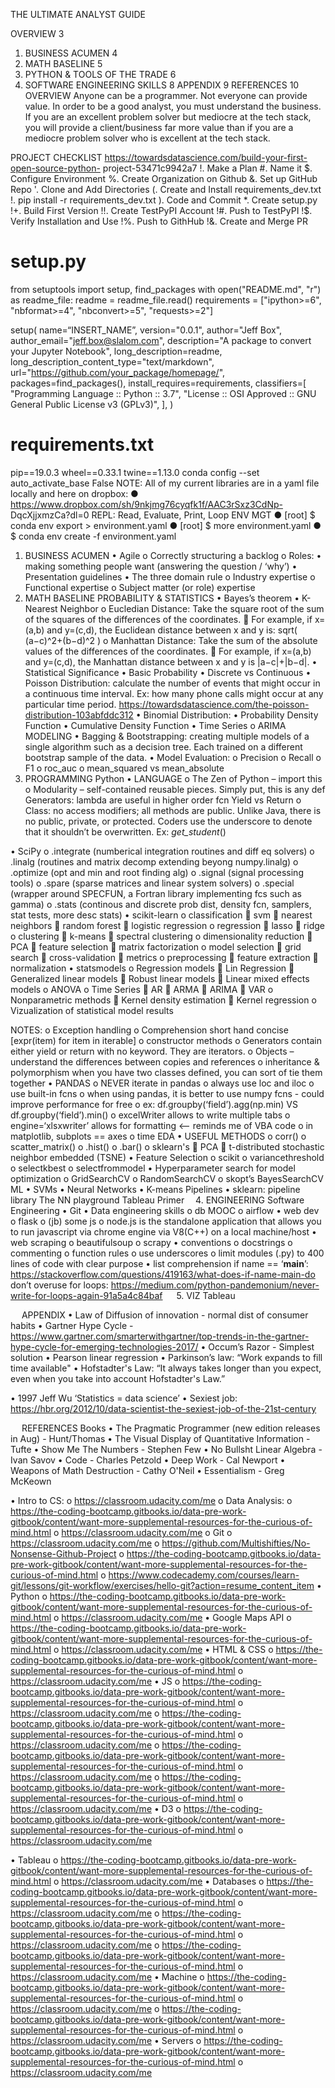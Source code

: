 THE ULTIMATE ANALYST GUIDE

OVERVIEW	3
1.  BUSINESS ACUMEN	4
2.  MATH BASELINE	5
3.  PYTHON & TOOLS OF THE TRADE	6
4.  SOFTWARE ENGINEERING SKILLS	8
APPENDIX	9
REFERENCES	10
 
OVERVIEW
Anyone can be a programmer. Not everyone can provide value.  In order to be a good analyst, you must understand the business. If you are an excellent problem solver but mediocre at the tech stack, you will provide a client/business far more value than if you are a mediocre problem solver who is excellent at the tech stack.
 

PROJECT CHECKLIST
https://towardsdatascience.com/build-your-first-open-source-python- project-53471c9942a7
!. Make a Plan
#. Name it
$. Configure Environment
%. Create Organization on Github
&. Set up GitHub Repo
'. Clone and Add Directories
(. Create and Install requirements_dev.txt
!. pip install -r requirements_dev.txt ). Code and Commit
*. Create setup.py
!+. Build First Version
!!. Create TestPyPI Account !#. Push to TestPyPI
!$. Verify Installation and Use !%. Push to GithHub
!&. Create and Merge PR
# setup.py
from setuptools import setup, find_packages
with open("README.md", "r") as readme_file: readme = readme_file.read()
requirements = ["ipython>=6", "nbformat>=4", "nbconvert>=5", "requests>=2"]
      
setup(
name=“INSERT_NAME”,
version="0.0.1",
author="Jeff Box",
author_email="jeff.box@slalom.com",
description="A package to convert your Jupyter Notebook", long_description=readme, long_description_content_type="text/markdown", url="https://github.com/your_package/homepage/", packages=find_packages(),
install_requires=requirements,
classifiers=[
"Programming Language :: Python :: 3.7",
"License :: OSI Approved :: GNU General Public License v3 (GPLv3)",
], )
# requirements.txt
pip==19.0.3 wheel==0.33.1 twine==1.13.0
conda config --set auto_activate_base False
NOTE: All of my current libraries are in a yaml file locally and here on dropbox:
● https://www.dropbox.com/sh/9nkjmg76cyqfk1f/AAC3rSxz3CdNp- DqcXjjxmzCa?dl=0
REPL: Read, Evaluate, Print, Loop
ENV MGT
● [root] $ conda env export > environment.yaml ● [root] $ more environment.yaml
● $ conda env create -f environment.yaml


1.  BUSINESS ACUMEN
•	Agile
o	Correctly structuring a backlog
o	Roles: 
•	making something people want (answering the question / ‘why’)
•	Presentation guidelines
•	The three domain rule
o	Industry expertise
o	Functional expertise
o	Subject matter (or role) expertise
 
2.  MATH BASELINE
PROBABILITY & STATISTICS
•	Bayes’s theorem 
•	K-Nearest Neighbor
o	Eucledian Distance: Take the square root of the sum of the squares of the differences of the coordinates.
	For example, if x=(a,b) and y=(c,d), the Euclidean distance between x and y is: sqrt( (a−c)^2+(b−d)^2 )
o	Manhattan Distance: Take the sum of the absolute values of the differences of the coordinates.
	For example, if x=(a,b) and y=(c,d), the Manhattan distance between x and y is |a−c|+|b−d|.
•	Statistical Significance
•	Basic Probability
•	Discrete vs Continuous
•	Poisson Distribution: calculate the number of events that might occur in a continuous time interval. Ex: how many phone calls might occur at any particular time period. https://towardsdatascience.com/the-poisson-distribution-103abfddc312
•	Binomial Distribution:
•	Probability Density Function
•	Cumulative Density Function
•	Time Series
o	ARIMA
MODELING
•	Bagging & Bootstrapping: creating multiple models of a single algorithm such as a decision tree. Each trained on a different bootstrap sample of the data.
•	Model Evaluation: 
o	Precision
o	Recall
o	F1
o	roc_auc
o	mean_squared vs mean_absolute 
3.  PROGRAMMING
Python
•	LANGUAGE
o	The Zen of Python – import this
o	Modularity – self-contained reusable pieces. Simply put, this is any def 
Generators: lambda are useful in higher order fcn
Yield vs Return
o	Class: no access modifiers; all methods are public. Unlike Java, there is no public, private, or protected. Coders use the underscore to denote that it shouldn’t be overwritten. Ex: _get_student_()

•	SciPy
o	.integrate (numberical integration routines and diff eq solvers)
o	.linalg (routines and matrix decomp extending beyong numpy.linalg)
o	.optimize (opt and min and root finding alg)
o	.signal (signal processing tools)
o	.spare (sparse matrices and linear system solvers)
o	.special (wrapper around SPECFUN, a Fortran library implementing fcs such as gamma)
o	.stats (continous and discrete prob dist, density fcn, samplers, stat tests, more desc stats)
•	scikit-learn
o	classification
	svm
	nearest neighbors
	random forest
	logistic regression
o	regression
	lasso
	ridge
o	clustering
	k-means
	spectral clustering
o	dimensionality reduction
	PCA
	feature selection
	matrix factorization
o	model selection
	grid search
	cross-validation
	metrics
o	preprocessing
	feature extraction
	normalization
•	statsmodels
o	Regression models
	Lin Regression
	Generalized linear models
	Robust linear models
	Linear mixed effects models
o	ANOVA
o	Time Series
	AR
	ARMA
	ARIMA
	VAR
o	Nonparametric methods
	Kernel density estimation
	Kernel regression
o	Vizualization of statistical model results

NOTES:
o	Exception handling
o	Comprehension short hand concise  [expr(item) for item in iterable]
o	constructor methods
o	Generators contain either yield or return with no keyword. They are iterators.
o	Objects – understand the differences between copies and references
o	inheritance & polymorphism when you have two classes defined, you can sort of tie them together
•	PANDAS
o	NEVER iterate in pandas
o	always use loc and iloc
o	use built-in fcns
o	when using pandas, it is better to use numpy fcns - could improve performance for free
o	ex: df.groupby(‘field’).agg(np.min)  VS  df.groupby(‘field’).min() 
o	excelWriter allows to write multiple tabs
o	engine=‘xlsxwriter’ allows for formatting <— reminds me of VBA code
o	in matplotlib, subplots == axes
o	time
EDA
•	USEFUL METHODS
o	corr()
o	scatter_matrix()
o	.hist()
o	.bar()
o	sklearn's 
	PCA
	t-distributed stochastic neighbor embedded (TSNE)
•	Feature Selection
o	scikit 
o	variancethreshold
o	selectkbest
o	selectfrommodel
•	Hyperparameter search for model optimization
o	GridSearchCV
o	RandomSearchCV
o	skopt’s BayesSearchCV
ML
•	SVMs
•	Neural Networks
•	K-means
Pipelines
•	sklearn: pipeline library
The NN playground
Tableau Primer 
4.  ENGINEERING 
Software Engineering
•	Git
•	Data engineering skills
o	db MOOC
o	airflow
•	web dev
o	flask
o	(jb) some js
o	node.js is the standalone application that allows you to run javascript via chrome engine via V8(C++) on a local machine/host
•	web scraping
o	beautifulsoup
o	scrapy
•	conventions
o	docstrings
o	commenting
o	function rules
o	use underscores
o	limit modules (.py) to 400 lines of code with clear purpose
•	list comprehension
if name == ‘__main__’:  https://stackoverflow.com/questions/419163/what-does-if-name-main-do
don’t overuse for loops: https://medium.com/python-pandemonium/never-write-for-loops-again-91a5a4c84baf
 
5.  VIZ
Tableau

 
APPENDIX
•	Law of Diffusion of innovation - normal dist of consumer habits 
•	Gartner Hype Cycle - https://www.gartner.com/smarterwithgartner/top-trends-in-the-gartner-hype-cycle-for-emerging-technologies-2017/ 
•	Occum’s Razor - Simplest solution
•	Pearson linear regression
•	Parkinson’s law: “Work expands to fill time available" 
•	Hofstadter's Law: “It always takes longer than you expect, even when you take into account Hofstadter's Law.”

•	 1997 Jeff Wu ‘Statistics = data science’
•	 Sexiest job: https://hbr.org/2012/10/data-scientist-the-sexiest-job-of-the-21st-century


 
REFERENCES
Books
•	The Pragmatic Programmer (new edition releases in Aug) - Hunt/Thomas
•	The Visual Display of Quantitative Information - Tufte 
•	Show Me The Numbers - Stephen Few
•	No Bullsht Linear Algebra - Ivan Savov
•	Code - Charles Petzold
•	Deep Work - Cal Newport
•	Weapons of Math Destruction - Cathy O'Neil
•	Essentialism - Greg McKeown

•	Intro to CS: 
o	https://classroom.udacity.com/me
o	Data Analysis: 
o	https://the-coding-bootcamp.gitbooks.io/data-pre-work-gitbook/content/want-more-supplemental-resources-for-the-curious-of-mind.html
o	https://classroom.udacity.com/me
o	Git
o	https://classroom.udacity.com/me
o	https://github.com/Multishifties/No-Nonsense-Github-Project
o	https://the-coding-bootcamp.gitbooks.io/data-pre-work-gitbook/content/want-more-supplemental-resources-for-the-curious-of-mind.html
o	https://www.codecademy.com/courses/learn-git/lessons/git-workflow/exercises/hello-git?action=resume_content_item
•	Python
o	https://the-coding-bootcamp.gitbooks.io/data-pre-work-gitbook/content/want-more-supplemental-resources-for-the-curious-of-mind.html 
o	https://classroom.udacity.com/me
•	Google Maps API
o	https://the-coding-bootcamp.gitbooks.io/data-pre-work-gitbook/content/want-more-supplemental-resources-for-the-curious-of-mind.html
o	https://classroom.udacity.com/me
•	HTML & CSS
o	https://the-coding-bootcamp.gitbooks.io/data-pre-work-gitbook/content/want-more-supplemental-resources-for-the-curious-of-mind.html
o	https://classroom.udacity.com/me
•	JS
o	https://the-coding-bootcamp.gitbooks.io/data-pre-work-gitbook/content/want-more-supplemental-resources-for-the-curious-of-mind.html
o	https://classroom.udacity.com/me
o	https://the-coding-bootcamp.gitbooks.io/data-pre-work-gitbook/content/want-more-supplemental-resources-for-the-curious-of-mind.html
o	https://classroom.udacity.com/me
o	https://the-coding-bootcamp.gitbooks.io/data-pre-work-gitbook/content/want-more-supplemental-resources-for-the-curious-of-mind.html 
o	https://classroom.udacity.com/me
o	https://the-coding-bootcamp.gitbooks.io/data-pre-work-gitbook/content/want-more-supplemental-resources-for-the-curious-of-mind.html 
o	https://classroom.udacity.com/me
•	D3
o	https://the-coding-bootcamp.gitbooks.io/data-pre-work-gitbook/content/want-more-supplemental-resources-for-the-curious-of-mind.html 
o	https://classroom.udacity.com/me

•	Tableau
o	https://the-coding-bootcamp.gitbooks.io/data-pre-work-gitbook/content/want-more-supplemental-resources-for-the-curious-of-mind.html 
o	https://classroom.udacity.com/me
•	Databases
o	https://the-coding-bootcamp.gitbooks.io/data-pre-work-gitbook/content/want-more-supplemental-resources-for-the-curious-of-mind.html
o	https://classroom.udacity.com/me
o	https://the-coding-bootcamp.gitbooks.io/data-pre-work-gitbook/content/want-more-supplemental-resources-for-the-curious-of-mind.html
o	https://classroom.udacity.com/me
o	https://the-coding-bootcamp.gitbooks.io/data-pre-work-gitbook/content/want-more-supplemental-resources-for-the-curious-of-mind.html
o	https://classroom.udacity.com/me 
•	Machine
o	https://the-coding-bootcamp.gitbooks.io/data-pre-work-gitbook/content/want-more-supplemental-resources-for-the-curious-of-mind.html 
o	https://classroom.udacity.com/me
o	https://the-coding-bootcamp.gitbooks.io/data-pre-work-gitbook/content/want-more-supplemental-resources-for-the-curious-of-mind.html 
o	https://classroom.udacity.com/me
•	Servers
o	https://the-coding-bootcamp.gitbooks.io/data-pre-work-gitbook/content/want-more-supplemental-resources-for-the-curious-of-mind.html 
o	https://classroom.udacity.com/me

